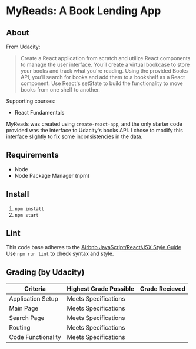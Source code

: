 MyReads: A Book Lending App
===========================

About
-----
From Udacity:
> Create a React application from scratch and utilize React components to
> manage the user interface. You’ll create a virtual bookcase to store your
> books and track what you're reading. Using the provided Books API, you’ll
> search for books and add them to a bookshelf as a React component. Use
> React's setState to build the functionality to move books from one shelf to
> another.

Supporting courses:
* React Fundamentals

MyReads was created using `create-react-app`, and the only starter code provided
was the interface to Udacity's books API. I chose to modify this interface
slightly to fix some inconsistencies in the data.

Requirements
------------
* Node
* Node Package Manager (npm)

Install
-------
1. `npm install`
2. `npm start`

Lint
----
This code base adheres to the [Airbnb JavaScript/React/JSX Style Guide](https://github.com/airbnb/javascript)
Use `npm run lint` to check syntax and style.

Grading (by Udacity)
--------------------

Criteria           |Highest Grade Possible  |Grade Recieved
-------------------|------------------------|--------------
Application Setup  |Meets Specifications    |
Main Page          |Meets Specifications    |
Search Page        |Meets Specifications    |
Routing            |Meets Specifications    |
Code Functionality |Meets Specifications    |
